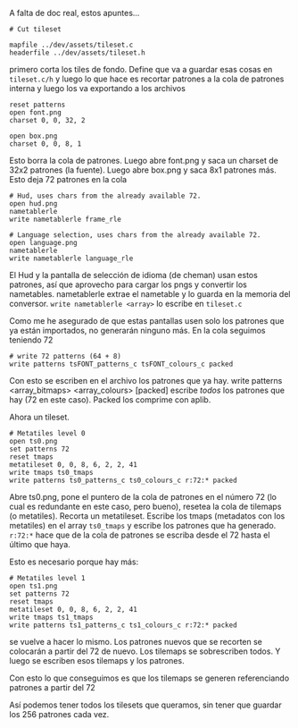 A falta de doc real, estos apuntes...

```
# Cut tileset

mapfile ../dev/assets/tileset.c
headerfile ../dev/assets/tileset.h
```

primero corta los tiles de fondo. Define que va a guardar esas cosas en `tileset.c/h` y luego lo que hace es recortar patrones a la cola de patrones interna y luego los va exportando a los archivos

```
reset patterns
open font.png
charset 0, 0, 32, 2

open box.png
charset 0, 0, 8, 1
```

Esto borra la cola de patrones. Luego abre font.png y saca un charset de 32x2 patrones (la fuente). Luego abre box.png y saca 8x1 patrones más. Esto deja 72 patrones en la cola

```
# Hud, uses chars from the already available 72.
open hud.png
nametablerle
write nametablerle frame_rle

# Language selection, uses chars from the already available 72.
open language.png
nametablerle
write nametablerle language_rle
```

El Hud y la pantalla de selección de idioma (de cheman) usan estos patrones, así que aprovecho para cargar los pngs y convertir los nametables. nametablerle extrae el nametable y lo guarda en la memoria del conversor.  `write nametablerle <array>` lo escribe en `tileset.c`

Como me he asegurado de que estas pantallas usen solo los patrones que ya están importados, no generarán ninguno más. En la cola seguimos teniendo 72

```
# write 72 patterns (64 + 8)
write patterns tsFONT_patterns_c tsFONT_colours_c packed
```

Con esto se escriben en el archivo los patrones que ya hay. write patterns <array_bitmaps> <array_colours> [packed] escribe *todos* los patrones que hay (72 en este caso). Packed los comprime con aplib.

Ahora un tileset.

```
# Metatiles level 0
open ts0.png
set patterns 72
reset tmaps
metatileset 0, 0, 8, 6, 2, 2, 41
write tmaps ts0_tmaps
write patterns ts0_patterns_c ts0_colours_c r:72:* packed
```

Abre ts0.png, pone el puntero de la cola de patrones en el número 72 (lo cual es redundante en este caso, pero bueno), resetea la cola de tilemaps (o metatiles). Recorta un metatileset. Escribe los tmaps (metadatos con los metatiles) en el array `ts0_tmaps` y escribe los patrones que ha generado. `r:72:*` hace que de la cola de patrones se escriba desde el 72 hasta el último que haya.

Esto es necesario porque hay más:

```
# Metatiles level 1
open ts1.png
set patterns 72
reset tmaps
metatileset 0, 0, 8, 6, 2, 2, 41
write tmaps ts1_tmaps
write patterns ts1_patterns_c ts1_colours_c r:72:* packed
```

se vuelve a hacer lo mismo. Los patrones nuevos que se recorten se colocarán a partir del 72 de nuevo. Los tilemaps se sobrescriben todos. Y luego se escriben esos tilemaps y los patrones.

Con esto lo que conseguimos es que los tilemaps se generen referenciando patrones a partir del 72

Así podemos tener todos los tilesets que queramos, sin tener que guardar los 256 patrones cada vez.
